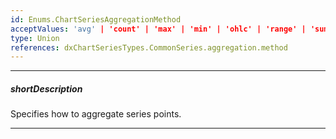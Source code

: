 ```yaml
---
id: Enums.ChartSeriesAggregationMethod
acceptValues: 'avg' | 'count' | 'max' | 'min' | 'ohlc' | 'range' | 'sum' | 'custom'
type: Union
references: dxChartSeriesTypes.CommonSeries.aggregation.method
---
```

---
##### shortDescription
Specifies how to aggregate series points.

---
